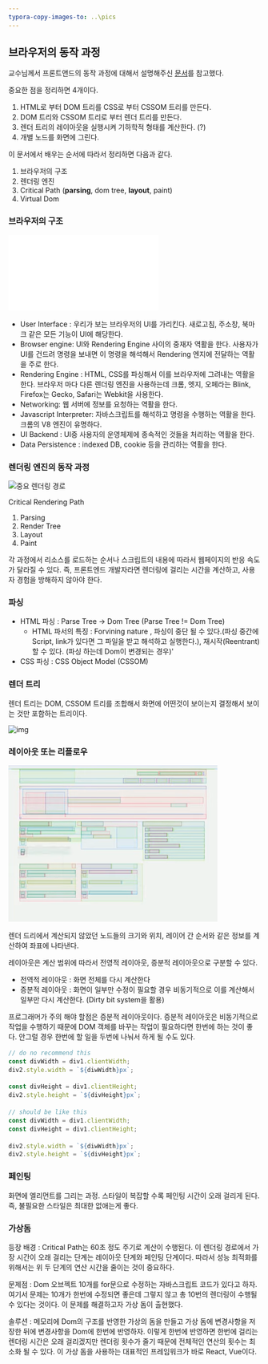 ```yaml
---
typora-copy-images-to: ..\pics
---
```


## 브라우저의 동작 과정

교수님께서 프론트앤드의 동작 과정에 대해서 설명해주신 [문서](https://wormwlrm.github.io/2021/03/27/How-browsers-work.html?fbclid=IwAR0KZkQtJHGH26vyet_ToGs62tWFU0pHmwr_7G_ix5KA8fAt3kHd3Ux_W4o)를 참고했다.

중요한 점을 정리하면 4개이다.

1. HTML로 부터 DOM 트리를 CSS로 부터 CSSOM 트리를 만든다.
2. DOM 트리와 CSSOM 트리로 부터 렌더 트리를 만든다.
3. 렌더 트리의 레이아웃을 실행시켜 기하학적 형태를 계산한다. (?)
4. 개별 노드를 화면에 그린다.



이 문서에서 배우는 순서에 따라서 정리하면 다음과 같다.

1. 브라우저의 구조
2. 렌더링 엔진
3. Critical Path (**parsing**, dom tree, **layout**, paint)
4. Virtual Dom



### 브라우저의 구조

![브라우저 컴포넌트](../pics/browser_structure.json)

- User Interface : 우리가 보는 브라우저의 UI를 가리킨다. 새로고침, 주소창, 북마크 같은 모든 기능이 UI에 해당한다.
- Browser engine: UI와 Rendering Engine 사이의 중재자 역활을 한다. 사용자가 UI를 건드려 명령을 보내면 이 명령을 해석해서 Rendering 엔지에 전달하는 역활을 주로 한다.
- Rendering Engine : HTML, CSS를 파싱해서 이를 브라우저에 그려내는 역활을 한다. 브라우저 마다 다른 렌더링 엔진을 사용하는데 크롬, 엣지, 오페라는 Blink, Firefox는 Gecko, Safari는 Webkit을 사용한다.
- Networking: 웹 서버에 정보를 요청하는 역활을 한다.
- Javascript Interpreter: 자바스크립트를 해석하고 명령을 수행하는 역활을 한다. 크롬의 V8 엔진이 유명하다.
- UI Backend : UI중 사용자의 운영체제에 종속적인 것들을 처리하는 역활을 한다.
- Data Persistence : indexed DB, cookie 등을 관리하는 역활을 한다.



### 렌더링 엔진의 동작 과정

![중요 렌더링 경로](https://wormwlrm.github.io/img/posts/2021-03-27/2.png)

Critical Rendering Path

1. Parsing
2. Render Tree
3. Layout
4. Paint

각 과정에서 리소스를 로드하는 순서나 스크립트의 내용에 따라서 웹페이지의 반응 속도가 달라질 수 있다. 즉, 프론트엔드 개발자라면 렌더링에 걸리는 시간을 계산하고, 사용자 경험을 방해하지 않아야 한다.



### 파싱

- HTML 파싱 : Parse Tree -> Dom Tree (Parse Tree != Dom Tree)
  - HTML 파서의 특징 : Forvining nature , 파싱이 중단 될 수 있다.(파싱 중간에 Script, link가 있다면 그 파일을 받고 해석하고 실행한다.), 재시작(Reentrant) 할 수 있다. (파싱 하는데 Dom이 변경되는 경우)'
- CSS 파싱 : CSS Object Model (CSSOM)



### 렌더 트리

렌더 트리는 DOM, CSSOM 트리를 조합해서 화면에 어떤것이 보이는지 결정해서 보이는 것만 포함하는 트리이다.

![img](https://developers.google.com/web/fundamentals/performance/critical-rendering-path/images/render-tree-construction.png?hl=ko)



### 레이아웃 또는 리플로우

![image-20210415082106057](../pics/image-20210415082106057.png)

렌더 드리에서 계산되지 않았던 노드들의 크기와 위치, 레이어 간 순서와 같은 정보를 계산하여 좌표에 나타낸다.

레이아웃은 계산 범위에 따라서 전영적 레이아웃, 증분적 레이아웃으로 구분할 수 있다.

- 전역적 레이아웃 : 화면 전체를 다시 계산한다
- 증분적 레이아웃 : 화면이 일부만 수정이 필요할 경우 비동기적으로 이를 계산해서 일부만 다시 계산한다. (Dirty bit system을 활용)

프로그래머가 주의 해야 할점은 증분적 레이아웃이다. 증분적 레이아웃은 비동기적으로 작업을 수행하기 때문에 DOM 객체를 바꾸는 작업이 필요하다면 한번에 하는 것이 좋다. 안그럴 경우 한번에 할 일을 두번에 나눠서 하게 될 수도 있다.

```javascript
// do no recommend this
const divWidth = div1.clientWidth;
div2.style.width = `${diwWidth}px`;

const divHeight = div1.clientHeight;
div2.style.height = `${divHeight}px`;

// should be like this
const divWidth = div1.clientWidth;
const divHeight = div1.clientHeight;

div2.style.width = `${diwWidth}px`;
div2.style.height = `${divHeight}px`;
```



### 페인팅

화면에 엘리먼트를 그리는 과정. 스타일이 복잡할 수록  페인팅 시간이 오래 걸리게 된다. 즉, 불필요한 스타일은 최대한 없애는게 좋다.

### 가상돔

등장 배경 : Critical Path는 60초 정도 주기로 계산이 수행된다. 이 렌더링 경로에서 가장 시간이 오래 걸리는 단계는 레이아웃 단계와 페인팅 단계이다. 따라서 성능 최적화를 위해서는 위 두 단계의 연산 시간을 줄이는 것이 중요하다. 

문제점 : Dom 오브젝트 10개를 for문으로 수정하는 자바스크립트 코드가 있다고 하자. 여기서 문제는 10개가 한번에 수정되면 좋은데 그렇지 않고 총 10번의 렌더링이 수행될 수 있다는 것이다. 이 문제를 해결하고자 가상 돔이 출현했다.

솔루션 : 메모리에 Dom의 구조를 반영한 가상의 돔을 만들고 가상 돔에 변경사항을 저장한 뒤에 변경사항을 Dom에 한번에 반영하자. 이렇게 한번에 반영하면 한번에 걸리는 렌더링 시간은 오래 걸리겠지만 렌더링 횟수가 줄기 때문에 전체적인 연산의 횟수는 최소화 될 수 있다. 이 가상 돔을 사용하는 대표적인 프레임워크가 바로 React, Vue이다.

